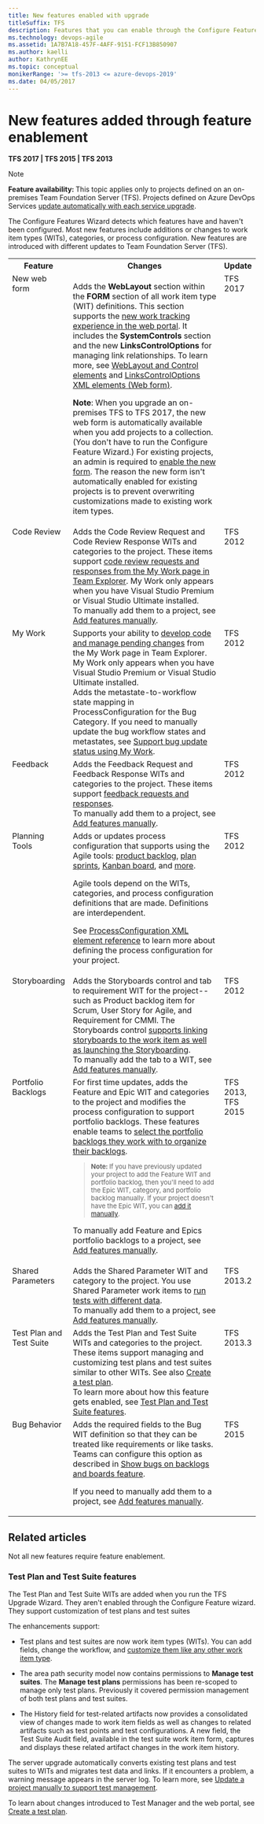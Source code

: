 ```yaml
---
title: New features enabled with upgrade
titleSuffix: TFS
description: Features that you can enable through the Configure Features Wizard after you've upgraded the application tier server for Team Foundation Server  
ms.technology: devops-agile
ms.assetid: 1A7B7A18-457F-4AFF-9151-FCF13B850907  
ms.author: kaelli
author: KathrynEE
ms.topic: conceptual
monikerRange: '>= tfs-2013 <= azure-devops-2019'
ms.date: 04/05/2017
---
```


<!---
Supports the following FWLINK: Learn more about these configuration changes: https://go.microsoft.com/fwlink/?LinkID=242985 - 
-->

# New features added through feature enablement 

<b>TFS 2017 | TFS 2015 | TFS 2013</b>  

> [!NOTE]
> <b>Feature availability: </b>This topic applies only to projects defined on an on-premises Team Foundation Server (TFS). Projects defined on Azure DevOps Services [update automatically with each service upgrade](/azure/devops/release-notes/index).

The Configure Features Wizard detects which features have and haven't been configured. Most new features include additions or changes to work item types (WITs), categories, or process configuration. New features are introduced with different updates to Team Foundation Server (TFS).  


<table>
<tbody valign="top">
<tr>
<th width="18%">
Feature
</th>
<th width="70%">
Changes
</th>
<th width="12%">
Update
</th>
</tr>
<tr>
<td>
New web form
</td>
<td>
<p>Adds the <strong>WebLayout</strong> section within the <strong>FORM</strong> section of all work item type (WIT) definitions. This section supports the <a href="process/new-work-item-experience.md" data-raw-source="[new work tracking experience in the web portal](process/new-work-item-experience.md)">new work tracking experience in the web portal</a>. It includes the <strong>SystemControls</strong> section and the new <strong>LinksControlOptions</strong> for managing link relationships. To learn more, see <a href="xml/weblayout-xml-elements.md" data-raw-source="[WebLayout and Control elements](xml/weblayout-xml-elements.md)">WebLayout and Control elements</a> and <a href="xml/linkscontroloptions-xml-elements.md" data-raw-source="[LinksControlOptions XML elements (Web form)](xml/linkscontroloptions-xml-elements.md)">LinksControlOptions XML elements (Web form)</a>.</p>
<p><strong>Note</strong>: When you upgrade an on-premises TFS to TFS 2017, the new web form is automatically available when you add projects to a collection. (You don&#39;t have to run the Configure Feature Wizard.) For existing projects, an admin is required to <a href="manage-new-form-rollout.md" data-raw-source="[enable the new form](manage-new-form-rollout.md)">enable the new form</a>. The reason the new form isn&#39;t automatically enabled for existing projects is to prevent overwriting customizations made to existing work item types.</p>
</td>
<td>
TFS 2017
</td>
</tr>
<tr>
<td>
Code Review
</td>
<td>
Adds the Code Review Request and Code Review Response WITs and categories to the project. These items support <a href="../repos/tfvc/get-code-reviewed-vs.md" data-raw-source="[code review requests and responses from the My Work page in Team Explorer](../repos/tfvc/get-code-reviewed-vs.md)">code review requests and responses from the My Work page in Team Explorer</a>. My Work only appears when you have Visual Studio Premium or Visual Studio Ultimate installed.<br /> 
To manually add them to a project, see <a href="add-features-manually.md" data-raw-source="[Add features manually](add-features-manually.md)">Add features manually</a>.<br/></td>
<td>
TFS 2012
</td>
</tr>
<tr>
<td>
My Work
</td>
<td>
Supports your ability to <a href="https://msdn.microsoft.com/library/ms245462.aspx#my_work" data-raw-source="[develop code and manage pending changes](https://msdn.microsoft.com/library/ms245462.aspx#my_work)">develop code and manage pending changes</a> from the My Work page in Team Explorer. My Work only appears when you have Visual Studio Premium or Visual Studio Ultimate installed.<br /> 
Adds the metastate-to-workflow state mapping in ProcessConfiguration for the Bug Category. If you need to manually update the bug workflow states and metastates, see <a href="../repos/tfvc/develop-code-manage-pending-changes.md" data-raw-source="[Support bug update status using My Work](../repos/tfvc/develop-code-manage-pending-changes.md)">Support bug update status using My Work</a>.<br/></td>
<td>
TFS 2012
</td>
</tr>

<tr>
<td>
Feedback
</td>
<td>
Adds the Feedback Request and Feedback Response WITs and categories to the project. These items support <a href="../project/feedback/get-feedback.md" data-raw-source="[feedback requests and responses](../project/feedback/get-feedback.md)">feedback requests and responses</a>. <br/>
To manually add them to a project, see <a href="add-features-manually.md" data-raw-source="[Add features manually](add-features-manually.md)">Add features manually</a>. 
</td>
<td>
TFS 2012
</td>
</tr>

<tr>
<td>
Planning Tools
</td>
<td>
Adds or updates process configuration that supports using the Agile tools: <a href="../boards/backlogs/create-your-backlog.md" data-raw-source="[product backlog](../boards/backlogs/create-your-backlog.md)">product backlog</a>, <a href="../boards/sprints//assign-work-sprint.md" data-raw-source="[plan sprints](../boards/sprints//assign-work-sprint.md)">plan sprints</a>, <a href="../boards/boards/kanban-basics.md" data-raw-source="[Kanban board](../boards/boards/kanban-basics.md)">Kanban board</a>, and <a href="../boards/sprints//define-sprints.md" data-raw-source="[more](../boards/sprints//define-sprints.md)">more</a>.<br/>

Agile tools depend on the WITs, categories, and process configuration definitions that are made.  Definitions are interdependent. <br/>

See <a href="xml/process-configuration-xml-element.md" data-raw-source="[ProcessConfiguration XML element reference](xml/process-configuration-xml-element.md)">ProcessConfiguration XML element reference</a> to learn more about defining the process configuration for your project.<br/></td>
<td>
TFS 2012
</td>
</tr>

<tr>
<td>
Storyboarding
</td>
<td>
Adds the Storyboards control and tab to requirement WIT for the project--such as Product backlog item for Scrum, User Story for Agile, and Requirement for CMMI. The Storyboards control <a href="../boards/backlogs/office/storyboard-your-ideas-using-powerpoint.md" data-raw-source="[supports linking storyboards to the work item as well as launching the Storyboarding](../boards/backlogs/office/storyboard-your-ideas-using-powerpoint.md)">supports linking storyboards to the work item as well as launching the Storyboarding</a>. <br/>
To manually add the tab to a WIT, see <a href="add-features-manually.md" data-raw-source="[Add features manually](add-features-manually.md)">Add features manually</a>. 
</td>
<td>
TFS 2012
</td>
</tr>


<tr>
<td>
Portfolio Backlogs
</td>
<td>
For first time updates, adds the Feature and Epic WIT and categories to the project and modifies the process configuration to support portfolio backlogs. These features enable teams to <a href="../organizations/settings/select-backlog-navigation-levels.md" data-raw-source="[select the portfolio backlogs they work with to organize their backlogs](../organizations/settings/select-backlog-navigation-levels.md)">select the portfolio backlogs they work with to organize their backlogs</a>. <br/>

<blockquote style="font-size: 13px"><b>Note: </b>If you have previously updated your project to add the Feature WIT and portfolio backlog, then you&#39;ll need to add the Epic WIT, category, and portfolio backlog manually. If your project doesn&#39;t have the Epic WIT, you can <a href="add-portfolio-backlogs.md" data-raw-source="[add it manually](add-portfolio-backlogs.md)">add it manually</a>.    </blockquote>

To manually add Feature and Epics portfolio backlogs to a project, see <a href="add-features-manually.md" data-raw-source="[Add features manually](add-features-manually.md)">Add features manually</a>. 

</td>
<td>
TFS 2013, TFS 2015
</td>
</tr>


<tr>
<td>
Shared Parameters
</td>
<td>
Adds the Shared Parameter WIT and category to the project. You use Shared Parameter work items to <a href="../test/repeat-test-with-different-data.md" data-raw-source="[run tests with different data](../test/repeat-test-with-different-data.md)">run tests with different data</a>.<br/> 
To manually add them to a project, see <a href="add-features-manually.md" data-raw-source="[Add features manually](add-features-manually.md)">Add features manually</a>. 
</td>
<td>
TFS 2013.2
</td>
</tr>


<tr>
<td>
Test Plan and Test Suite
</td>
<td>
Adds the Test Plan and Test Suite WITs and categories to the project. These items support managing and customizing test plans and test suites similar to other WITs. See also <a href="../test/create-a-test-plan.md" data-raw-source="[Create a test plan](../test/create-a-test-plan.md)">Create a test plan</a>. <br/>
To learn more about how this feature gets enabled, see <a href="#test-management" data-raw-source="[Test Plan and Test Suite features](#test-management)">Test Plan and Test Suite features</a>.<br/></td>
<td>
TFS 2013.3
</td>
</tr>

<tr>
<td>
Bug Behavior
</td>
<td>
Adds the required fields to the Bug WIT definition so that they can be treated like requirements or like tasks. Teams can configure this option as described in <a href="../organizations/settings/show-bugs-on-backlog.md" data-raw-source="[Show bugs on backlogs and boards feature](../organizations/settings/show-bugs-on-backlog.md)">Show bugs on backlogs and boards feature</a>.<br/>

If you need to manually add them to a project, see <a href="add-features-manually.md" data-raw-source="[Add features manually](add-features-manually.md)">Add features manually</a>.<br/></td>
<td>
TFS 2015
</td>
</tr>

</tbody>
</table>

## Related articles 

Not all new features require feature enablement. 


<a id="test-management" >   </a>
### Test Plan and Test Suite features  
The Test Plan and Test Suite WITs are added when you run the TFS Upgrade Wizard. They aren't enabled through the Configure Feature wizard. They support customization of test plans and test suites

<p>The enhancements support:</p>
  <ul>
    <li>
      <p>Test plans and test suites are now work item types (WITs). You can add fields, change the workflow, and <a href="add-modify-wit.md" data-raw-source="[customize them like any other work item type](add-modify-wit.md)">customize them like any other work item type</a>. </p>
    </li>
    <li>
      <p>The area path security model now contains permissions to <b>Manage test suites</b>. The <b>Manage test plans</b> permissions has been re-scoped to manage only test plans. Previously it covered permission management of both test plans and test suites.</p>
    </li>
    <li>
      <p>The History field for test-related artifacts now provides a consolidated view of changes made to work item fields as well as changes to related artifacts such as test points and test configurations. A new field, the Test Suite Audit field, available in the test suite work item form, captures and displays these related artifact changes in the work item history.</p>
    </li>
  </ul>
  <p>The server upgrade automatically converts existing test plans and test suites to WITs and migrates test data and links. If it encounters a problem, a warning message appears in the server log. To learn more, see <a href="xml/update-a-team-project-manually-to-support-test-management.md" data-raw-source="[Update a project manually to support test management](xml/update-a-team-project-manually-to-support-test-management.md)">Update a project manually to support test management</a>.</p>
  <p>To learn about changes introduced to Test Manager and the web portal, see <a href="../test/create-a-test-plan.md" data-raw-source="[Create a test plan](../test/create-a-test-plan.md)">Create a test plan</a>.</p>

